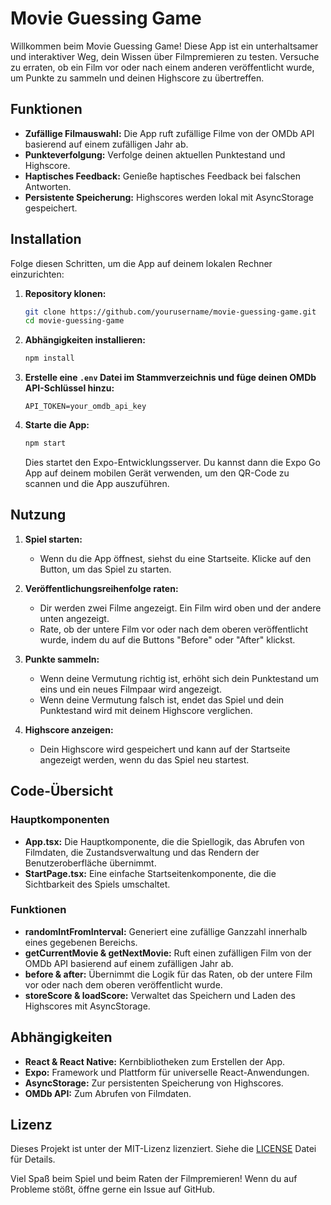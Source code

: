 # Movie Guessing Game

Willkommen beim Movie Guessing Game! Diese App ist ein unterhaltsamer und interaktiver Weg, dein Wissen über Filmpremieren zu testen. Versuche zu erraten, ob ein Film vor oder nach einem anderen veröffentlicht wurde, um Punkte zu sammeln und deinen Highscore zu übertreffen.

## Funktionen

- **Zufällige Filmauswahl:** Die App ruft zufällige Filme von der OMDb API basierend auf einem zufälligen Jahr ab.
- **Punkteverfolgung:** Verfolge deinen aktuellen Punktestand und Highscore.
- **Haptisches Feedback:** Genieße haptisches Feedback bei falschen Antworten.
- **Persistente Speicherung:** Highscores werden lokal mit AsyncStorage gespeichert.

## Installation

Folge diesen Schritten, um die App auf deinem lokalen Rechner einzurichten:

1. **Repository klonen:**

   ```bash
   git clone https://github.com/yourusername/movie-guessing-game.git
   cd movie-guessing-game
   ```

2. **Abhängigkeiten installieren:**

   ```bash
   npm install
   ```

3. **Erstelle eine `.env` Datei im Stammverzeichnis und füge deinen OMDb API-Schlüssel hinzu:**

   ```
   API_TOKEN=your_omdb_api_key
   ```

4. **Starte die App:**

   ```bash
   npm start
   ```

   Dies startet den Expo-Entwicklungsserver. Du kannst dann die Expo Go App auf deinem mobilen Gerät verwenden, um den QR-Code zu scannen und die App auszuführen.

## Nutzung

1. **Spiel starten:**
   - Wenn du die App öffnest, siehst du eine Startseite. Klicke auf den Button, um das Spiel zu starten.
2. **Veröffentlichungsreihenfolge raten:**

   - Dir werden zwei Filme angezeigt. Ein Film wird oben und der andere unten angezeigt.
   - Rate, ob der untere Film vor oder nach dem oberen veröffentlicht wurde, indem du auf die Buttons "Before" oder "After" klickst.

3. **Punkte sammeln:**

   - Wenn deine Vermutung richtig ist, erhöht sich dein Punktestand um eins und ein neues Filmpaar wird angezeigt.
   - Wenn deine Vermutung falsch ist, endet das Spiel und dein Punktestand wird mit deinem Highscore verglichen.

4. **Highscore anzeigen:**
   - Dein Highscore wird gespeichert und kann auf der Startseite angezeigt werden, wenn du das Spiel neu startest.

## Code-Übersicht

### Hauptkomponenten

- **App.tsx:** Die Hauptkomponente, die die Spiellogik, das Abrufen von Filmdaten, die Zustandsverwaltung und das Rendern der Benutzeroberfläche übernimmt.
- **StartPage.tsx:** Eine einfache Startseitenkomponente, die die Sichtbarkeit des Spiels umschaltet.

### Funktionen

- **randomIntFromInterval:** Generiert eine zufällige Ganzzahl innerhalb eines gegebenen Bereichs.
- **getCurrentMovie & getNextMovie:** Ruft einen zufälligen Film von der OMDb API basierend auf einem zufälligen Jahr ab.
- **before & after:** Übernimmt die Logik für das Raten, ob der untere Film vor oder nach dem oberen veröffentlicht wurde.
- **storeScore & loadScore:** Verwaltet das Speichern und Laden des Highscores mit AsyncStorage.

## Abhängigkeiten

- **React & React Native:** Kernbibliotheken zum Erstellen der App.
- **Expo:** Framework und Plattform für universelle React-Anwendungen.
- **AsyncStorage:** Zur persistenten Speicherung von Highscores.
- **OMDb API:** Zum Abrufen von Filmdaten.

## Lizenz

Dieses Projekt ist unter der MIT-Lizenz lizenziert. Siehe die [LICENSE](LICENSE) Datei für Details.

Viel Spaß beim Spiel und beim Raten der Filmpremieren! Wenn du auf Probleme stößt, öffne gerne ein Issue auf GitHub.
